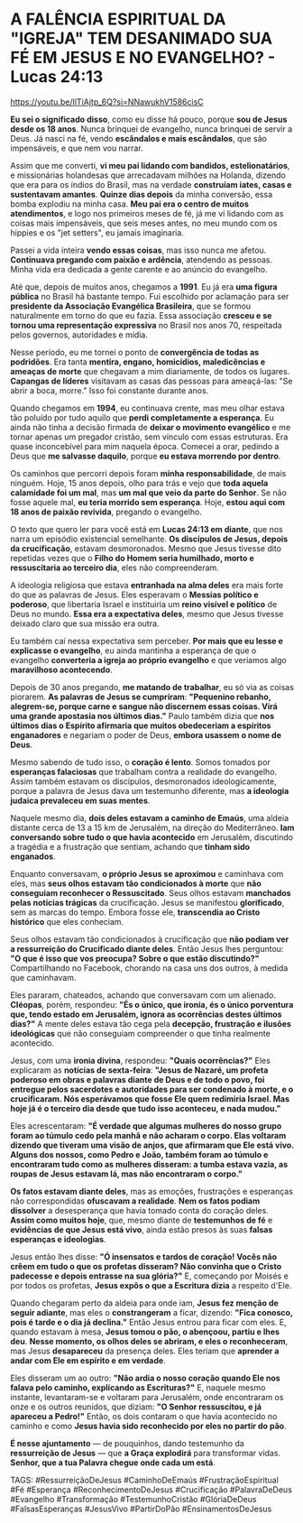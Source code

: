 # <a name="_lska3hykzi9w"></a>**A FALÊNCIA ESPIRITUAL DA "IGREJA" TEM DESANIMADO SUA FÉ EM JESUS E NO EVANGELHO? - Lucas 24:13**
<https://youtu.be/IlTiAjtp_6Q?si=NNawukhV1586cisC>

**Eu sei o significado disso**, como eu disse há pouco, porque **sou de Jesus desde os 18 anos**. Nunca brinquei de evangelho, nunca brinquei de servir a Deus. Já nasci na fé, vendo **escândalos e mais escândalos**, que são impensáveis, e que nem vou narrar.

Assim que me converti, **vi meu pai lidando com bandidos, estelionatários**, e missionárias holandesas que arrecadavam milhões na Holanda, dizendo que era para os índios do Brasil, mas na verdade **construíam iates, casas e sustentavam amantes**. **Quinze dias depois** da minha conversão, essa bomba explodiu na minha casa. **Meu pai era o centro de muitos atendimentos**, e logo nos primeiros meses de fé, já me vi lidando com as coisas mais impensáveis, que seis meses antes, no meu mundo com os hippies e os "jet setters", eu jamais imaginaria.

Passei a vida inteira **vendo essas coisas**, mas isso nunca me afetou. **Continuava pregando com paixão e ardência**, atendendo as pessoas. Minha vida era dedicada a gente carente e ao anúncio do evangelho.

Até que, depois de muitos anos, chegamos a **1991**. Eu já era **uma figura pública** no Brasil há bastante tempo. Fui escolhido por aclamação para ser **presidente da Associação Evangélica Brasileira**, que se formou naturalmente em torno do que eu fazia. Essa associação **cresceu e se tornou uma representação expressiva** no Brasil nos anos 70, respeitada pelos governos, autoridades e mídia.

Nesse período, eu me tornei o ponto de **convergência de todas as podridões**. Era tanta **mentira, engano, homicídios, maledicências e ameaças de morte** que chegavam a mim diariamente, de todos os lugares. **Capangas de líderes** visitavam as casas das pessoas para ameaçá-las: "Se abrir a boca, morre." Isso foi constante durante anos.

Quando chegamos em **1994**, eu continuava crente, mas meu olhar estava tão poluído por tudo aquilo que **perdi completamente a esperança**. Eu ainda não tinha a decisão firmada de **deixar o movimento evangélico** e me tornar apenas um pregador cristão, sem vínculo com essas estruturas. Era quase inconcebível para mim naquela época. Comecei a orar, pedindo a Deus que **me salvasse daquilo**, porque **eu estava morrendo por dentro**.

Os caminhos que percorri depois foram **minha responsabilidade**, de mais ninguém. Hoje, 15 anos depois, olho para trás e vejo que **toda aquela calamidade foi um mal**, mas **um mal que veio da parte do Senhor**. Se não fosse aquele mal, **eu teria morrido sem esperança**. Hoje, **estou aqui com 18 anos de paixão revivida**, pregando o evangelho.

O texto que quero ler para você está em **Lucas 24:13 em diante**, que nos narra um episódio existencial semelhante. **Os discípulos de Jesus, depois da crucificação**, estavam desmoronados. Mesmo que Jesus tivesse dito repetidas vezes que o **Filho do Homem seria humilhado, morto e ressuscitaria ao terceiro dia**, eles não compreenderam.

A ideologia religiosa que estava **entranhada na alma deles** era mais forte do que as palavras de Jesus. Eles esperavam o **Messias político e poderoso**, que libertaria Israel e instituiria um **reino visível e político** de Deus no mundo. **Essa era a expectativa deles**, mesmo que Jesus tivesse deixado claro que sua missão era outra.

Eu também caí nessa expectativa sem perceber. **Por mais que eu lesse e explicasse o evangelho**, eu ainda mantinha a esperança de que o evangelho **converteria a igreja ao próprio evangelho** e que veríamos algo **maravilhoso acontecendo**.

Depois de 30 anos pregando, **me matando de trabalhar**, eu só via as coisas piorarem. **As palavras de Jesus se cumpriram**: **"Pequenino rebanho, alegrem-se, porque carne e sangue não discernem essas coisas. Virá uma grande apostasia nos últimos dias."** Paulo também dizia que **nos últimos dias o Espírito afirmaria que muitos obedeceriam a espíritos enganadores** e negariam o poder de Deus, **embora usassem o nome de Deus**.

Mesmo sabendo de tudo isso, o **coração é lento**. Somos tomados por **esperanças falaciosas** que trabalham contra a realidade do evangelho. Assim também estavam os discípulos, desmoronados ideologicamente, porque a palavra de Jesus dava um testemunho diferente, mas **a ideologia judaica prevaleceu em suas mentes**.

Naquele mesmo dia, **dois deles estavam a caminho de Emaús**, uma aldeia distante cerca de 13 a 15 km de Jerusalém, na direção do Mediterrâneo. **Iam conversando sobre tudo o que havia acontecido** em Jerusalém, discutindo a tragédia e a frustração que sentiam, achando que **tinham sido enganados**.

Enquanto conversavam, **o próprio Jesus se aproximou** e caminhava com eles, mas **seus olhos estavam tão condicionados à morte** que **não conseguiam reconhecer o Ressuscitado**. Seus olhos estavam **manchados pelas notícias trágicas** da crucificação. Jesus se manifestou **glorificado**, sem as marcas do tempo. Embora fosse ele, **transcendia ao Cristo histórico** que eles conheciam.

Seus olhos estavam tão condicionados à crucificação que **não podiam ver a ressurreição do Crucificado diante deles**. Então Jesus lhes perguntou: **"O que é isso que vos preocupa? Sobre o que estão discutindo?"** Compartilhando no Facebook, chorando na casa uns dos outros, à medida que caminhavam.

Eles pararam, chateados, achando que conversavam com um alienado. **Cléopas**, porém, respondeu: **"És o único, que ironia, és o único porventura que, tendo estado em Jerusalém, ignora as ocorrências destes últimos dias?"** A mente deles estava tão cega pela **decepção, frustração e ilusões ideológicas** que não conseguiam compreender o que tinha realmente acontecido.

Jesus, com uma **ironia divina**, respondeu: **"Quais ocorrências?"** Eles explicaram as **notícias de sexta-feira**: **"Jesus de Nazaré, um profeta poderoso em obras e palavras diante de Deus e de todo o povo, foi entregue pelos sacerdotes e autoridades para ser condenado à morte, e o crucificaram. Nós esperávamos que fosse Ele quem redimiria Israel. Mas hoje já é o terceiro dia desde que tudo isso aconteceu, e nada mudou."**

Eles acrescentaram: **"É verdade que algumas mulheres do nosso grupo foram ao túmulo cedo pela manhã e não acharam o corpo. Elas voltaram dizendo que tiveram uma visão de anjos, que afirmaram que Ele está vivo. Alguns dos nossos, como Pedro e João, também foram ao túmulo e encontraram tudo como as mulheres disseram: a tumba estava vazia, as roupas de Jesus estavam lá, mas não encontraram o corpo."**

**Os fatos estavam diante deles**, mas as emoções, frustrações e esperanças não correspondidas **ofuscavam a realidade**. **Nem os fatos podiam dissolver** a desesperança que havia tomado conta do coração deles. **Assim como muitos hoje**, que, mesmo diante de **testemunhos de fé** e **evidências de que Jesus está vivo**, ainda estão presos às suas **falsas esperanças e ideologias**.

Jesus então lhes disse: **"Ó insensatos e tardos de coração! Vocês não crêem em tudo o que os profetas disseram? Não convinha que o Cristo padecesse e depois entrasse na sua glória?"** E, começando por Moisés e por todos os profetas, **Jesus expôs o que a Escritura dizia** a respeito d'Ele.

Quando chegaram perto da aldeia para onde iam, **Jesus fez menção de seguir adiante**, mas eles o **constrangeram** a ficar, dizendo: **"Fica conosco, pois é tarde e o dia já declina."** Então Jesus entrou para ficar com eles. E, quando estavam à mesa, **Jesus tomou o pão, o abençoou, partiu e lhes deu**. **Nesse momento, os olhos deles se abriram, e eles o reconheceram**, mas Jesus **desapareceu** da presença deles. Eles teriam que **aprender a andar com Ele em espírito e em verdade**.

Eles disseram um ao outro: **"Não ardia o nosso coração quando Ele nos falava pelo caminho, explicando as Escrituras?"** E, naquele mesmo instante, levantaram-se e voltaram para Jerusalém, onde encontraram os onze e os outros reunidos, que diziam: **"O Senhor ressuscitou, e já apareceu a Pedro!"** Então, os dois contaram o que havia acontecido no caminho e como **Jesus havia sido reconhecido por eles no partir do pão**.

**É nesse ajuntamento** — de pouquinhos, dando testemunho da **ressurreição de Jesus** — que **a Graça explodirá** para transformar vidas. **Senhor, que a tua Palavra chegue onde cada um está**.

TAGS: #RessurreiçãoDeJesus #CaminhoDeEmaús #FrustraçãoEspiritual #Fé #Esperança #ReconhecimentoDeJesus #Crucificação #PalavraDeDeus #Evangelho #Transformação #TestemunhoCristão #GlóriaDeDeus #FalsasEsperanças #JesusVivo #PartirDoPão #EnsinamentosDeJesus

